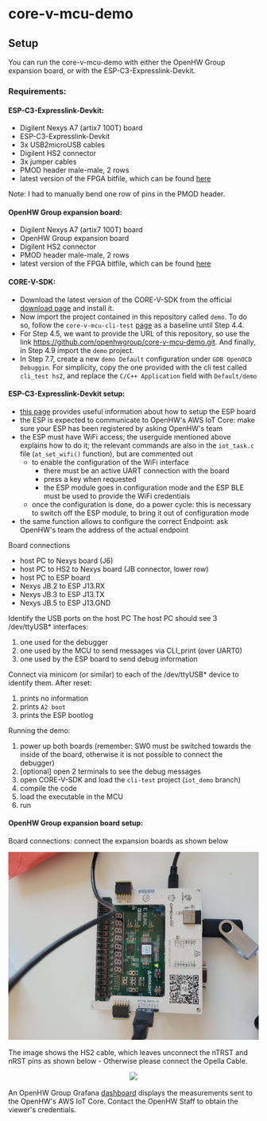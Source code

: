 # core-v-mcu-demo

## Setup

You can run the core-v-mcu-demo with either the OpenHW Group expansion board, or with the ESP-C3-Expresslink-Devkit.

### Requirements:

#### ESP-C3-Expresslink-Devkit:
- Digilent Nexys A7 (artix7 100T) board
- ESP-C3-Expresslink-Devkit
- 3x USB2microUSB cables
- Digilent HS2 connector
- 3x jumper cables
- PMOD header male-male, 2 rows
- latest version of the FPGA bitfile, which can be found [here](http://downloads.openhwgroup.org/)

Note: I had to manually bend one row of pins in the PMOD header.

#### OpenHW Group expansion board:
- Digilent Nexys A7 (artix7 100T) board
- OpenHW Group expansion board
- Digilent HS2 connector
- PMOD header male-male, 2 rows
- latest version of the FPGA bitfile, which can be found [here](http://downloads.openhwgroup.org/)

#### CORE-V-SDK:
- Download the latest version of the CORE-V-SDK from the official [download page](http://downloads.openhwgroup.org/) and install it.
- Now import the project contained in this repository called `demo`. To do so, follow the `core-v-mcu-cli-test` [page](https://github.com/openhwgroup/core-v-mcu-cli-test/blob/main/README.md) as a baseline until Step 4.4. 
- For Step 4.5, we want to provide the URL of this repository, so use the link https://github.com/openhwgroup/core-v-mcu-demo.git. And finally, 
in Step 4.9 import the `demo` project.
- In Step 7.7, create a new `demo Default` configuration under `GDB OpenOCD Debuggin`. For simplicity, copy the one provided with the cli test called `cli_test hs2`, and replace the `C/C++ Application` field with `Default/demo`


#### ESP-C3-Expresslink-Devkit setup:

- [this page](https://github.com/espressif/esp-aws-expresslink-eval) provides useful information about how to setup the ESP board
- the ESP is expected to communicate to OpenHW's AWS IoT Core: make sure your ESP has been registered by asking OpenHW's team
- the ESP must have WiFi access; the userguide mentioned above explains how to do it; the relevant commands are also in the `iot_task.c` file (`at_set_wifi()` function), but are commented out
    - to enable the configuration of the WiFi interface
        - there must be an active UART connection with the board
        - press a key when requested
        - the ESP module goes in configuration mode and the ESP BLE must be used to provide the WiFi credentials
    - once the configuration is done, do a power cycle: this is necessary to switch off the ESP module, to bring it out of configuration mode
- the same function allows to configure the correct Endpoint: ask OpenHW's team the address of the actual endpoint

Board connections
- host PC to Nexys board (J6)
- host PC to HS2 to Nexys board (JB connector, lower row)
- host PC to ESP board
- Nexys JB.2 to ESP J13.RX
- Nexys JB.3 to ESP J13.TX
- Nexys JB.5 to ESP J13.GND

Identify the USB ports on the host PC
The host PC should see 3 /dev/ttyUSB* interfaces:
1. one used for the debugger
2. one used by the MCU to send messages via CLI_print (over UART0)
3. one used by the ESP board to send debug information

Connect via minicom (or similar) to each of the /dev/ttyUSB* device to identify them. After reset:
1. prints no information
2. prints `A2 boot`
3. prints the ESP bootlog

Running the demo:
1. power up both boards (remember: SW0 must be switched towards the inside of the board, otherwise it is not possible to connect the debugger)
2. [optional] open 2 terminals to see the debug messages
3. open CORE-V-SDK and load the `cli-test` project (`iot_demo` branch)
4. compile the code
5. load the executable in the MCU
6. run

#### OpenHW Group expansion board setup:

Board connections: connect the expansion boards as shown below

<p align="center"><img src="./images/expansion_board.jpg" width="650"></p>

The image shows the HS2 cable, which leaves unconnect the nTRST and nRST pins as shown below - Otherwise please connect the Opella Cable.

<p align="center"><img src="./images/expansion_boards_hs2.jpg" width="650"></p>

An OpenHW Group Grafana [dashboard](https://openhwgroup.grafana.net/dashboards) displays the measurements sent to the OpenHW's AWS IoT Core.
Contact the OpenHW Staff to obtain the viewer's credentials.
